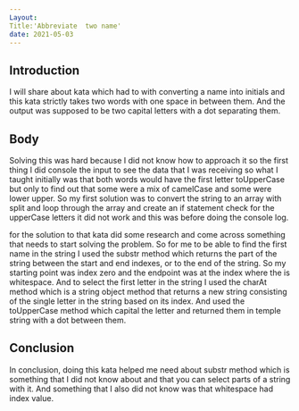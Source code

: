 ```yaml
---
Layout:
Title:'Abbreviate  two name'
date: 2021-05-03
---
```


## Introduction

I will share about kata which had to with converting a name into initials and this kata strictly takes two words with one space in between them. And the output was supposed to be two capital letters with a dot separating them.

## Body

Solving this was hard because I did not know how to approach it so the first thing I did console the input to see the data that I was receiving so what I taught initially was that both words would have the first letter toUpperCase but only to find out that some were a mix of camelCase and some were lower upper. So my first solution was to convert the string to an array with split and loop through the array and create an if statement check for the upperCase letters it did not work and this was before doing the console log.

for the solution to that kata did some research and come across something that needs to start solving the problem. So for me to be able to find the first name in the string I used the substr method which returns the part of the string between the start and end indexes, or to the end of the string. So my starting point was index zero and the endpoint was at the index where the is whitespace. And to select the first letter in the string I used the charAt method which is a string object method that returns a new string consisting of the single letter in the string based on its index. And used the toUpperCase method which capital the letter and returned them in temple string with a dot between them.

## Conclusion

In conclusion, doing this kata helped me need about substr method which is something that I did not know about and that you can select parts of a string with it. And something that I also did not know was that whitespace had index value.
